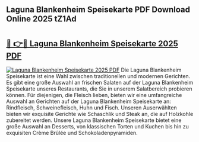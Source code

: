 ## Laguna Blankenheim Speisekarte PDF Download Online 2025 tZ1Ad

# <h2><a href="http://gc8qkr.nevu.top/?p=Laguna+Blankenheim+Speisekarte">🔗 👉🔴 Laguna Blankenheim Speisekarte 2025 PDF</a></h2>

[![Laguna Blankenheim Speisekarte 2025 PDF](https://i.imgur.com/dBaPXMq.png)](http://gc8qkr.nevu.top/?p=Laguna+Blankenheim+Speisekarte)
Die Laguna Blankenheim Speisekarte ist eine Wahl zwischen traditionellen und modernen Gerichten. Es gibt eine große Auswahl an frischen Salaten auf der Laguna Blankenheim Speisekarte unseres Restaurants, die Sie in unserem Salatbereich probieren können. Für diejenigen, die Fleisch lieben, bieten wir eine umfangreiche Auswahl an Gerichten auf der Laguna Blankenheim Speisekarte an: Rindfleisch, Schweinefleisch, Huhn und Fisch. Unseren Auserwählten bieten wir exquisite Gerichte wie Schaschlik und Steak an, die auf Holzkohle zubereitet werden. Unsere Laguna Blankenheim Speisekarte bietet eine große Auswahl an Desserts, von klassischen Torten und Kuchen bis hin zu exquisiten Crème Brûlée und Schokoladenpyramiden.
